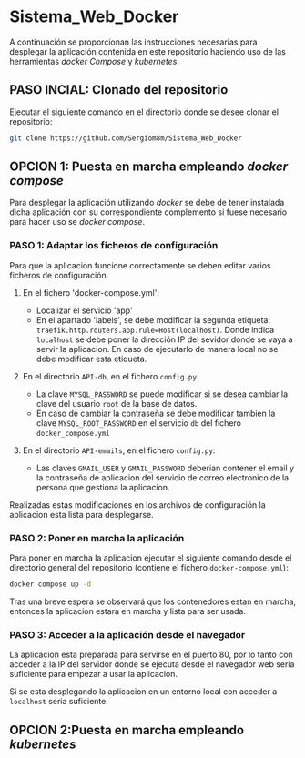 # Sistema_Web_Docker

A continuación se proporcionan las instrucciones necesarias para desplegar la aplicación contenida en este repositorio haciendo uso de las herramientas _docker Compose_ y _kubernetes_.

## PASO INCIAL: Clonado del repositorio

Ejecutar el siguiente comando en el directorio donde se desee clonar el repositorio:

```bash
git clone https://github.com/Sergiom8m/Sistema_Web_Docker
```

## OPCION 1: Puesta en marcha empleando _docker compose_

Para desplegar la aplicación utilizando _docker_ se debe de tener instalada dicha aplicación con su correspondiente complemento si fuese necesario para hacer uso se _docker compose_.

### PASO 1: Adaptar los ficheros de configuración

Para que la aplicacion funcione correctamente se deben editar varios ficheros de configuración.


1. En el fichero 'docker-compose.yml':
    
    - Localizar el servicio 'app'
    - En el apartado 'labels', se debe modificar la segunda etiqueta: `traefik.http.routers.app.rule=Host(localhost)`. Donde indica `localhost` se debe poner la dirección IP del sevidor donde se vaya a servir la aplicacion. En caso de ejecutarlo de manera local no se debe modificar esta etiqueta.

2. En el directorio `API-db`, en el fichero `config.py`:
    
    - La clave `MYSQL_PASSWORD` se puede modificar si se desea cambiar la clave del usuario `root` de la base de datos.
    - En caso de cambiar la contraseña se debe modificar tambien la clave `MYSQL_ROOT_PASSWORD` en el servicio `db` del fichero `docker_compose.yml` 

3. En el directorio `API-emails`, en el fichero `config.py`:

    - Las claves `GMAIL_USER` y `GMAIL_PASSWORD` deberian contener el email y la contraseña de aplicacion del servicio de correo electronico de la persona que gestiona la aplicacion. 


Realizadas estas modificaciones en los archivos de configuración la aplicacion esta lista para desplegarse.

### PASO 2: Poner en marcha la aplicación

Para poner en marcha la aplicacion ejecutar el siguiente comando desde el directorio general del repositorio (contiene el fichero `docker-compose.yml`):

```bash
docker compose up -d
```

Tras una breve espera se observará que los contenedores estan en marcha, entonces la aplicacion estara en marcha y lista para ser usada.

### PASO 3: Acceder a la aplicación desde el navegador

La aplicacion esta preparada para servirse en el puerto 80, por lo tanto con acceder a la IP del servidor donde se ejecuta desde el navegador web seria suficiente para empezar a usar la aplicacion. 

Si se esta desplegando la aplicacion en un entorno local con acceder a `localhost` seria suficiente.

## OPCION 2:Puesta en marcha empleando _kubernetes_